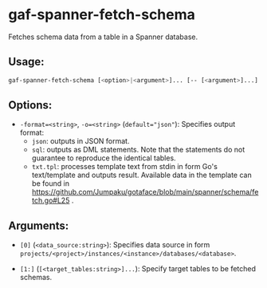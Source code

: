 # gaf-spanner-fetch-schema

Fetches schema data from a table in a Spanner database.

## Usage:

```sh
gaf-spanner-fetch-schema [<option>|<argument>]... [-- [<argument>]...]
```

## Options:

* `-format=<string>`, `-o=<string>`  (`default="json"`):
    Specifies output format:
    * `json`: outputs in JSON format.
    * `sql`: outputs as DML statements. Note that the statements do not guarantee to reproduce the identical tables.
    * `txt.tpl`: processes template text from stdin in form Go's text/template and outputs result. Available data in the template can be found in https://github.com/Jumpaku/gotaface/blob/main/spanner/schema/fetch.go#L25 .

## Arguments:
*  `[0]` (`<data_source:string>`):
    Specifies data source in form `projects/<project>/instances/<instance>/databases/<database>`.

* `[1:]` (`[<target_tables:string>]...`):
    Specify target tables to be fetched schemas.

